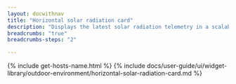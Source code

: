 ```yaml
---
layout: docwithnav
title: "Horizontal solar radiation card"
description: "Displays the latest solar radiation telemetry in a scalable horizontal layout."
breadcrumbs: "true"
breadcrumbs-steps: "2"

---
```

{% include get-hosts-name.html %}
{% include docs/user-guide/ui/widget-library/outdoor-environment/horizontal-solar-radiation-card.md %}
